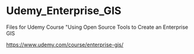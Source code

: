 # Udemy_Enterprise_GIS

Files for Udemy Course "Using Open Source Tools to Create an Enterprise GIS

<https://www.udemy.com/course/enterprise-gis/>